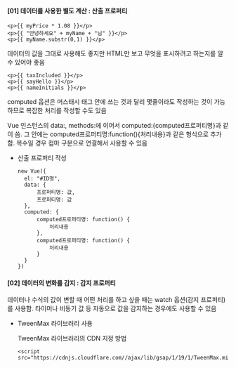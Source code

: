 #### [01] 데이터를 사용한 별도 계산 : 산출 프로퍼티

```
<p>{{ myPrice * 1.08 }}</p>
<p>{{ "안녕하세요" + myName + "님" }}</p>
<p>{{ myName.substr(0,1) }}</p>
```

데이터의 값을 그대로 사용해도 좋지만 HTML만 보고 무엇을 표시하려고 하는지를 알 수 있어야 좋음

```
<p>{{ taxIncluded }}</p>
<p>{{ sayHello }}</p>
<p>{{ nameInitials }}</p>
```

computed 옵션은 머스태시 태그 안에 쓰는 것과 달리 몇줄이라도 작성하는 것이 가능하므로 복잡한 처리를 작성할 수도 있음

Vue 인스턴스의 data:, methods:에 이어서 computed:{computed프로퍼티명}과 같이 씀. 그 안에는 computed프로퍼티명:function(){처리내용}과 같은 형식으로 추가함. 복수일 경우 컴마 구분으로 연결해서 사용할 수 있음

- 산출 프로퍼티 작성

  ```
  new Vue({
  	el: "#ID명",
  	data: {
  		프로퍼티명: 값,
  		프로퍼티명: 값
  	},
  	computed: {
  		computed프로퍼티명: function() {
  			처리내용
  		},
  		computed프로퍼티명: function() {
  			처리내용
  		}
  	}
  })
  ```





#### [02] 데이터의 변화를 감지 : 감지 프로퍼티

데이터나 수식의 값이 변할 때 어떤 처리를 하고 싶을 때는 watch 옵션(감지 프로퍼티)를 사용함. 타이머나 비동기 값 등 자동으로 값을 감지하는 경우에도 사용할 수 있음

- TweenMax 라이브러리 사용

  TweenMax 라이브러리의 CDN 지정 방법

  ```
  <script src="https://cdnjs.cloudflare.com//ajax/lib/gsap/1/19/1/TweenMax.min.js"
  ```

  